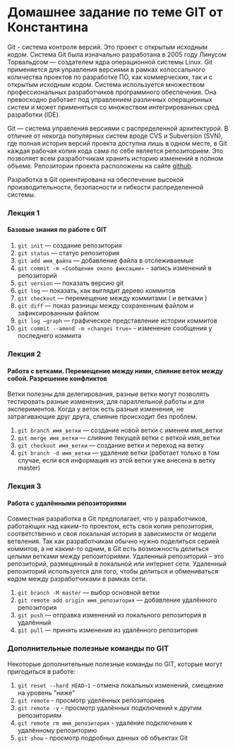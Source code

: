 # Домашнее задание по теме GIT от Константина
Git - система контроля версий. Это проект с открытым исходным кодом. Система Git была изначально разработана в 2005 году Линусом Торвальдсом — создателем ядра операционной системы Linux. Git применяется для управления версиями в рамках колоссального количества проектов по разработке ПО, как коммерческих, так и с открытым исходным кодом. Система используется множеством профессиональных разработчиков программного обеспечения. Она превосходно работает под управлением различных операционных систем и может применяться со множеством интегрированных сред разработки (IDE).

Git — система управления версиями с распределенной архитектурой. В отличие от некогда популярных систем вроде CVS и Subversion (SVN), где полная история версий проекта доступна лишь в одном месте, в Git каждая рабочая копия кода сама по себе является репозиторием. Это позволяет всем разработчикам хранить историю изменений в полном объеме. Репозитории проекта расположены на сайте [github](https://github.com/ "GitHub").

Разработка в Git ориентирована на обеспечение высокой производительности, безопасности и гибкости распределенной системы.

### Лекция 1
#### Базовые знания по работе с GIT
1. `git init` — создание репозитория
2. `git status` — статус репозитория
3. `git add имя_файла` — добавление файла в отслеживаемые
4. `git commit -m «Сообщение около фиксации»` - запись изменений в репозиторий
5. `git version` — показать версию git
6. `git log` — показать, как выглядит дерево коммитов
7. `git checkout` — перемещение между коммитами ( и ветками )
8. `git diff` — показ разницы между сохраненным файлом и зафиксированным файлом
9. `git log —graph` — графическое представление истории коммитов
10. `git commit --amend -m «changes true»` - изменение сообщения у последнего коммита

### Лекция 2
#### Работа с ветками. Перемещение между ними, слияние веток между собой. Разрешение конфликтов
Ветки полезны для делегирования, разные ветки могут позволять тестировать разные изменения, для параллельной работы и для экспериментов. Когда у веток есть разные изменения, не затрагивающие друг друга, слияние происходит без проблем. 
1. `git branch имя_ветки` — создание новой ветки с именем имя_ветки
2. `git merge имя_ветки` — слияние текущей ветки с веткой имя_ветки
3. `git checkout имя_ветки` — создание ветки и переход на ветку
4. `git branch -d имя_ветки` — удаление ветки (работает только в том случае, если вся информация из этой ветки уже внесена в ветку master)

### Лекция 3
#### Работа с удалёнными репозиториями
Совместная разработка в Git предполагает, что у разработчиков, работающих над каким-то проектом, есть своя копия репозитория, соответственно и своя локальная история в зависимости от модели ветвления. Так как разработчикам обычно нужно поделиться серией коммитов, а не каким-то одним, в Git есть возможность делиться целыми ветками между репозиториями.
Удаленный репозиторий – это репозиторий, размещенный в локальной или интернет сети. Удаленный репозиторий используется для того, чтобы делиться и обмениваться кодом между разработчиками в рамках сети.
1. `git branch -M master` — выбор основной ветки
2. `git remote add origin имя_репозитория` — добавление удалённого репозитория
3. `git push` — отправка изменений из локального репозитория в удалённый
4. `git pull` — принять изменения из удалённого репозитория

### Дополнительные полезные команды по GIT
Некоторые дополнительные полезные команды по GIT, которые могут пригодиться в работе:
1. `git reset --hard HEAD~1` - отмена локальных изменений, смещение на уровень "ниже"
2. `git remote` - просмотр уделённых репозиториев
3. `git remote -v` - просмотр удалённых подключений к другим репозиториям
4. `git remote rm имя_репозитория` - удаление подключения к удалённому репозиторию
5. `git show` - просмотр подробных данных об объектах Git